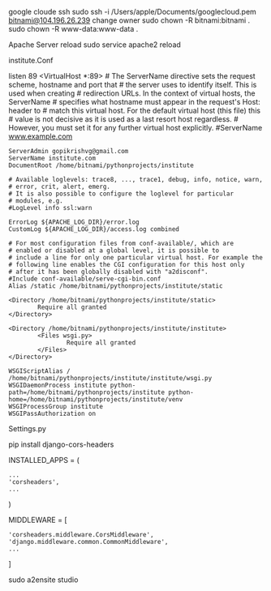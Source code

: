 google cloude ssh
    sudo ssh -i /Users/apple/Documents/googlecloud.pem  bitnami@104.196.26.239
change owner
    sudo chown -R bitnami:bitnami  .
    sudo chown -R www-data:www-data .

Apache Server reload
    sudo service apache2 reload

institute.Conf

listen 89
<VirtualHost *:89>
    # The ServerName directive sets the request scheme, hostname and port that
    # the server uses to identify itself. This is used when creating
    # redirection URLs. In the context of virtual hosts, the ServerName
    # specifies what hostname must appear in the request's Host: header to
    # match this virtual host. For the default virtual host (this file) this
    # value is not decisive as it is used as a last resort host regardless.
    # However, you must set it for any further virtual host explicitly.
    #ServerName www.example.com

    ServerAdmin gopikrishvg@gmail.com
    ServerName institute.com
    DocumentRoot /home/bitnami/pythonprojects/institute

    # Available loglevels: trace8, ..., trace1, debug, info, notice, warn,
    # error, crit, alert, emerg.
    # It is also possible to configure the loglevel for particular
    # modules, e.g.
    #LogLevel info ssl:warn

    ErrorLog ${APACHE_LOG_DIR}/error.log
    CustomLog ${APACHE_LOG_DIR}/access.log combined

    # For most configuration files from conf-available/, which are
    # enabled or disabled at a global level, it is possible to
    # include a line for only one particular virtual host. For example the
    # following line enables the CGI configuration for this host only
    # after it has been globally disabled with "a2disconf".
    #Include conf-available/serve-cgi-bin.conf
    Alias /static /home/bitnami/pythonprojects/institute/static

    <Directory /home/bitnami/pythonprojects/institute/static>
            Require all granted
    </Directory>

    <Directory /home/bitnami/pythonprojects/institute/institute>
            <Files wsgi.py>
                    Require all granted
            </Files>
    </Directory>

    WSGIScriptAlias / /home/bitnami/pythonprojects/institute/institute/wsgi.py
    WSGIDaemonProcess institute python-path=/home/bitnami/pythonprojects/institute python-home=/home/bitnami/pythonprojects/institute/venv
    WSGIProcessGroup institute
    WSGIPassAuthorization on

</VirtualHost>

Settings.py

pip install django-cors-headers

INSTALLED_APPS = (

    ...
    'corsheaders',
    ...
)

MIDDLEWARE = [

    'corsheaders.middleware.CorsMiddleware',
    'django.middleware.common.CommonMiddleware',
    ...
]

sudo a2ensite studio
